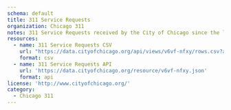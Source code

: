 ```yaml
---
schema: default
title: 311 Service Requests
organization: Chicago 311
notes: 311 Service Requests received by the City of Chicago since the launch of the new 311 system on 12/18/2018
resources:
  - name: 311 Service Requests CSV
    url: "https://data.cityofchicago.org/api/views/v6vf-nfxy/rows.csv?accessType=DOWNLOAD&bom=true&format=true"
    format: csv
  - name: 311 Service Requests API
    url: 'https://data.cityofchicago.org/resource/v6vf-nfxy.json'
    format: api
license: 'http://www.cityofchicago.org/'
category:
  - Chicago 311
---
```

